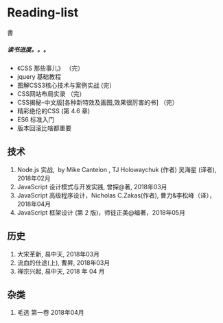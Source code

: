 # Reading-list
書
##### 读书进度。。。
* 《CSS 那些事儿》 （完）
* jquery 基础教程
* 图解CSS3核心技术与案例实战 (完）
* CSS网站布局实录 （完）
* CSS揭秘-中文版[各种新特效及画图,效果很厉害的书] （完）
* 精彩绝伦的CSS (第 4.6 章)
* ES6 标准入门
* 版本回滚比啥都重要


## 技术
1. Node.js 实战,  by Mike Cantelon , TJ Holowaychuk (作者) 吴海星 (译者), 2018年02月
1. JavaScript 设计模式与开发实践, 曾探@著, 2018年03月
1. JavaScript 高级程序设计，Nicholas C.Zakas(作者), 曹力&李松峰（译）， 2018年04月
1. JavaScript 框架设计 (第 2 版)，师徒正美@编著，2018年05月
## 历史
1. 大宋革新, 易中天, 2018年03月
1. 流血的仕途(上), 曹昇, 2018年03月
1. 禅宗兴起, 易中天, 2018 年 04 月
## 杂类
1. 毛选 第一卷 2018年04月
